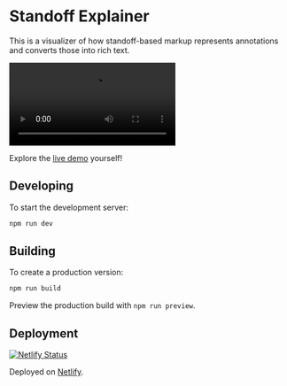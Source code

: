 # Standoff Explainer

This is a visualizer of how standoff-based markup represents annotations and converts those into rich text.

![Demo Video](https://github.com/jessmartin/standoff-explainer/blob/main/docs/standoff.mp4)

Explore the [live demo](https://standoff.jessmart.in) yourself!

## Developing

To start the development server:

```bash
npm run dev
```

## Building

To create a production version:

```bash
npm run build
```

Preview the production build with `npm run preview`.

## Deployment

[![Netlify Status](https://api.netlify.com/api/v1/badges/b64fc405-2f74-46ad-8152-ce4ff29ca0bd/deploy-status)](https://app.netlify.com/sites/standoff-explainer/deploys)

Deployed on [Netlify](https://netlify.com).
